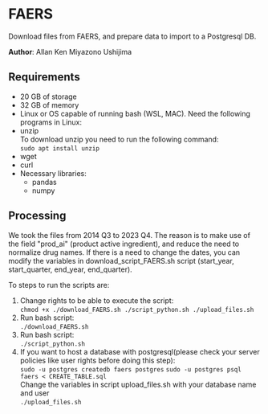 # FAERS
Download files from FAERS, and prepare data to import to a Postgresql DB.

**Author**: Allan Ken Miyazono Ushijima
## Requirements

<ul>
    <li>20 GB of storage</li>
    <li>32 GB of memory</li>
    <li>Linux or OS capable of running bash (WSL, MAC). Need the following programs in Linux:</li>
    <li>
        unzip</br>
        To download unzip you need to run the following command: </br>
        <code>sudo apt install unzip </code>
    </li>
    <li>
        wget
    </li>
    <li>
        curl
    </li>
    <li>Necessary libraries: 
        <ul>
            <li>pandas</li>
            <li>numpy</li>
        </ul>
    </li>
</ul>

## Processing

We took the files from 2014 Q3 to 2023 Q4. The reason is to make use of the field "prod_ai" (product active ingredient), and reduce the need to normalize drug names. If there is a need to change the dates, you can modify the variables in download_script_FAERS.sh script (start_year, start_quarter, end_year, end_quarter). 

To steps to run the scripts are: 

<ol>
    <li>
        Change rights to be able to execute the script:</br>
        <code>chmod +x ./download_FAERS.sh ./script_python.sh ./upload_files.sh</code>
    </li>
    <li>
        Run bash script:</br>
        <code>./download_FAERS.sh </code>
    </li>
    <li>
        Run bash script:</br>
        <code>./script_python.sh </code>
    </li>
    <li>
        If you want to host a database with postgresql(please check your server policies like user rights before doing this step):</br>
        <code>sudo -u postgres createdb faers postgres</code>
        <code>sudo -u postgres psql faers < CREATE_TABLE.sql</code></br>
        Change the variables in script upload_files.sh with your database name and user</br>
        <code>./upload_files.sh</code>
    </li>
</ol>

